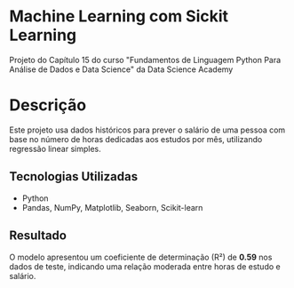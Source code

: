 # Machine Learning com Sickit Learning
Projeto do Capítulo 15 do curso "Fundamentos de Linguagem Python Para Análise de Dados e Data Science" da Data Science Academy

# Descrição
Este projeto usa dados históricos para prever o salário de uma pessoa com base no número de horas dedicadas aos estudos por mês, utilizando regressão linear simples.

## Tecnologias Utilizadas
- Python
- Pandas, NumPy, Matplotlib, Seaborn, Scikit-learn

## Resultado
O modelo apresentou um coeficiente de determinação (R²) de **0.59** nos dados de teste, indicando uma relação moderada entre horas de estudo e salário.
